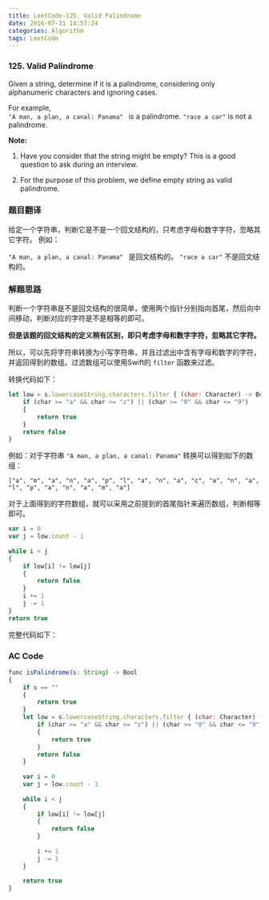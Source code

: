 ```yaml
---
title: LeetCode-125. Valid Palindrome  
date: 2016-07-31 14:57:24  
categories: Algorithm  
tags: LeetCode  
---
```


### 125. Valid Palindrome

Given a string, determine if it is a palindrome, considering only alphanumeric characters and ignoring cases.

For example,  
`"A man, a plan, a canal: Panama" ` is a palindrome.
`"race a car"` is not a palindrome.

**Note:**

1. Have you consider that the string might be empty? This is a good question to ask during an interview.

2. For the purpose of this problem, we define empty string as valid palindrome.

### 题目翻译

给定一个字符串，判断它是不是一个回文结构的，只考虑字母和数字字符，忽略其它字符。
例如：

`"A man, a plan, a canal: Panama" ` 是回文结构的。
`"race a car"` 不是回文结构的。

### 解题思路

判断一个字符串是不是回文结构的很简单，使用两个指针分别指向首尾，然后向中间移动，判断对应的字符是不是相等的即可。

**但是该题的回文结构的定义稍有区别，即只考虑字母和数字字符，忽略其它字符。**

所以，可以先将字符串转换为小写字符串，并且过滤出中含有字母和数字的字符，并返回得到的数组。过滤数组可以使用Swift的 `filter` 函数来过滤。

转换代码如下：

```javascript
let low = s.lowercaseString.characters.filter { (char: Character) -> Bool in
	if (char >= "a" && char <= "z") || (char >= "0" && char <= "9")
	{
		return true
	}
	return false
}
```

例如：对于字符串 `"A man, a plan, a canal: Panama"` 转换可以得到如下的数组：

`["a", "m", "a", "n", "a", "p", "l", "a", "n", "a", "c", "a", "n", "a", "l", "p", "a", "n", "a", "m", "a"]`

对于上面得到的字符数组，就可以采用之前提到的首尾指针来遍历数组，判断相等即可。

```javascript
var i = 0
var j = low.count - 1
    
while i < j
{
	if low[i] != low[j]
	{
		return false
	}    
	i += 1
	j -= 1
}    
return true
```

完整代码如下：

### AC Code

```javascript
func isPalindrome(s: String) -> Bool
{
    if s == ""
    {
        return true
    }
    let low = s.lowercaseString.characters.filter { (char: Character) -> Bool in
        if (char >= "a" && char <= "z") || (char >= "0" && char <= "9")
        {
            return true
        }
        return false
    }
    
    var i = 0
    var j = low.count - 1
    
    while i < j
    {
        if low[i] != low[j]
        {
            return false
        }
        
        i += 1
        j -= 1
    }
    
    return true
}
```
